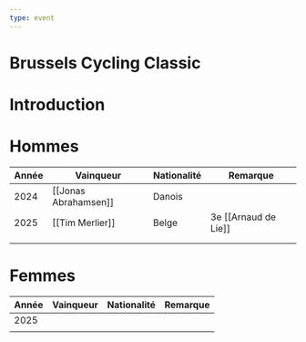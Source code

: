 ```yaml
---
type: event
---
```


# Brussels Cycling Classic

# Introduction

# Hommes

| Année | Vainqueur            | Nationalité | Remarque             |
| ----- | -------------------- | ----------- | -------------------- |
| 2024  | [[Jonas Abrahamsen]] | Danois      |                      |
| 2025  | [[Tim Merlier]]      | Belge       | 3e [[Arnaud de Lie]] |
|       |                      |             |                      |
|       |                      |             |                      |
# Femmes

| Année | Vainqueur | Nationalité | Remarque |
| ----- | --------- | ----------- | -------- |
| 2025  |           |             |          |
|       |           |             |          |
